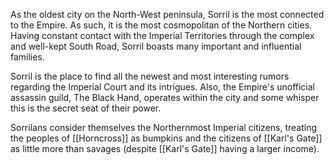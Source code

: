 As the oldest city on the North-West peninsula, Sorril is the most connected to the Empire. As such, it is the most cosmopolitan of the Northern cities. Having constant contact with the Imperial Territories through the complex and well-kept South Road, Sorril boasts many important and influential families.

Sorril is the place to find all the newest and most interesting rumors regarding the Imperial Court and its intrigues. Also, the Empire's unofficial assassin guild, The Black Hand, operates within the city and some whisper this is the secret seat of their power.

Sorrilans consider themselves the Northernmost Imperial citizens, treating the peoples of [[Horncross]] as bumpkins and the citizens of [[Karl's Gate]] as little more than savages (despite [[Karl's Gate]] having a larger income). 